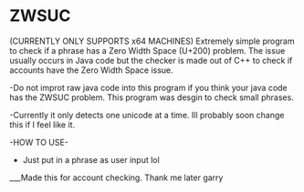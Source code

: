 # ZWSUC

(CURRENTLY ONLY SUPPORTS x64 MACHINES)
Extremely simple program to check if a phrase has a Zero Width Space (U+200) problem. The issue usually occurs in Java code but the checker is made out of C++ to check if accounts have the Zero Width Space issue. 

-Do not improt raw java code into this program if you think your java code has the ZWSUC problem.
This program was desgin to check small phrases.

-Currently it only detects one unicode at a time. Ill probably soon change this if I feel like it.


-HOW TO USE-

+ Just put in a phrase as user input lol

___Made this for account checking. Thank me later garry
